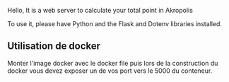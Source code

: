 Hello,
It is a web server to calculate your total point in Akropolis

To use it, please have Python and the Flask and Dotenv libraries installed.


## Utilisation de docker

Monter l'image docker avec le docker file puis lors de la construction du docker vous devez exposer un de vos port vers le 5000 du conteneur.
